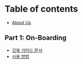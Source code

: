 # Table of contents

* [About Us](README.md)

## Part 1: On-Boarding
* [깃북 가이드 문서](On-Boarding/git-book-requirements.md)
* [사용 방법](On-Boarding/initial-page.md)
